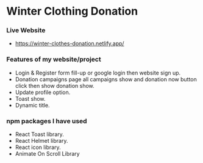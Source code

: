 # Winter Clothing Donation

### Live Website

- https://winter-clothes-donation.netlify.app/


### Features of my website/project

* Login & Register form fill-up or google login then website sign up.
* Donation campaigns page all campaigns show and donation now button click then show donation show.
* Update profile option.
* Toast show.
* Dynamic title.


### npm packages I have used

* React Toast library.
* React Helmet library.
* React icon library.
* Animate On Scroll Library
